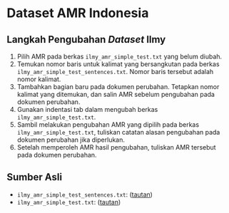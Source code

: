 # Dataset AMR Indonesia
## Langkah Pengubahan _Dataset_ Ilmy
1. Pilih AMR pada berkas `ilmy_amr_simple_test.txt` yang belum diubah.
2. Temukan nomor baris untuk kalimat yang bersangkutan pada berkas `ilmy_amr_simple_test_sentences.txt`. Nomor baris tersebut adalah nomor kalimat.
3. Tambahkan bagian baru pada dokumen perubahan. Tetapkan nomor kalimat yang ditemukan, dan salin AMR sebelum pengubahan pada dokumen perubahan.
4. Gunakan indentasi tab dalam mengubah berkas `ilmy_amr_simple_test.txt`.
5. Sambil melakukan pengubahan AMR yang dipilih pada berkas `ilmy_amr_simple_test.txt`, tuliskan catatan alasan pengubahan pada dokumen perubahan jika diperlukan.
6. Setelah memperoleh AMR hasil pengubahan, tuliskan AMR tersebut pada dokumen perubahan.

## Sumber Asli
- `ilmy_amr_simple_test_sentences.txt`: ([tautan](https://github.com/taufiqhusada/amr-to-text-indonesia/blob/main/data/preprocessed_data/linearized_penman/test.sent.txt))
- `ilmy_amr_simple_test.txt`: ([tautan](https://github.com/taufiqhusada/amr-to-text-indonesia/blob/main/data/raw_data_ilmy/amr_simple_test.txt))
